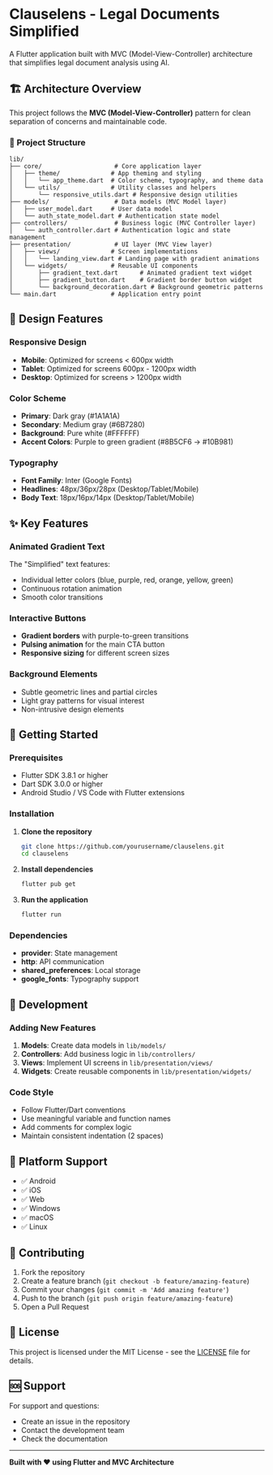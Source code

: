 # Clauselens - Legal Documents Simplified

A Flutter application built with MVC (Model-View-Controller) architecture that simplifies legal document analysis using AI.

## 🏗️ Architecture Overview

This project follows the **MVC (Model-View-Controller)** pattern for clean separation of concerns and maintainable code.

### 📁 Project Structure

```
lib/
├── core/                    # Core application layer
│   ├── theme/              # App theming and styling
│   │   └── app_theme.dart  # Color scheme, typography, and theme data
│   └── utils/              # Utility classes and helpers
│       └── responsive_utils.dart # Responsive design utilities
├── models/                  # Data models (MVC Model layer)
│   ├── user_model.dart     # User data model
│   └── auth_state_model.dart # Authentication state model
├── controllers/             # Business logic (MVC Controller layer)
│   └── auth_controller.dart # Authentication logic and state management
├── presentation/            # UI layer (MVC View layer)
│   ├── views/              # Screen implementations
│   │   └── landing_view.dart # Landing page with gradient animations
│   └── widgets/            # Reusable UI components
│       ├── gradient_text.dart      # Animated gradient text widget
│       ├── gradient_button.dart    # Gradient border button widget
│       └── background_decoration.dart # Background geometric patterns
└── main.dart               # Application entry point
```

## 🎨 Design Features

### Responsive Design
- **Mobile**: Optimized for screens < 600px width
- **Tablet**: Optimized for screens 600px - 1200px width  
- **Desktop**: Optimized for screens > 1200px width

### Color Scheme
- **Primary**: Dark gray (#1A1A1A)
- **Secondary**: Medium gray (#6B7280)
- **Background**: Pure white (#FFFFFF)
- **Accent Colors**: Purple to green gradient (#8B5CF6 → #10B981)

### Typography
- **Font Family**: Inter (Google Fonts)
- **Headlines**: 48px/36px/28px (Desktop/Tablet/Mobile)
- **Body Text**: 18px/16px/14px (Desktop/Tablet/Mobile)

## ✨ Key Features

### Animated Gradient Text
The "Simplified" text features:
- Individual letter colors (blue, purple, red, orange, yellow, green)
- Continuous rotation animation
- Smooth color transitions

### Interactive Buttons
- **Gradient borders** with purple-to-green transitions
- **Pulsing animation** for the main CTA button
- **Responsive sizing** for different screen sizes

### Background Elements
- Subtle geometric lines and partial circles
- Light gray patterns for visual interest
- Non-intrusive design elements

## 🚀 Getting Started

### Prerequisites
- Flutter SDK 3.8.1 or higher
- Dart SDK 3.0.0 or higher
- Android Studio / VS Code with Flutter extensions

### Installation

1. **Clone the repository**
   ```bash
   git clone https://github.com/yourusername/clauselens.git
   cd clauselens
   ```

2. **Install dependencies**
   ```bash
   flutter pub get
   ```

3. **Run the application**
   ```bash
   flutter run
   ```

### Dependencies

- **provider**: State management
- **http**: API communication
- **shared_preferences**: Local storage
- **google_fonts**: Typography support

## 🔧 Development

### Adding New Features

1. **Models**: Create data models in `lib/models/`
2. **Controllers**: Add business logic in `lib/controllers/`
3. **Views**: Implement UI screens in `lib/presentation/views/`
4. **Widgets**: Create reusable components in `lib/presentation/widgets/`

### Code Style
- Follow Flutter/Dart conventions
- Use meaningful variable and function names
- Add comments for complex logic
- Maintain consistent indentation (2 spaces)

## 📱 Platform Support

- ✅ Android
- ✅ iOS  
- ✅ Web
- ✅ Windows
- ✅ macOS
- ✅ Linux

## 🤝 Contributing

1. Fork the repository
2. Create a feature branch (`git checkout -b feature/amazing-feature`)
3. Commit your changes (`git commit -m 'Add amazing feature'`)
4. Push to the branch (`git push origin feature/amazing-feature`)
5. Open a Pull Request

## 📄 License

This project is licensed under the MIT License - see the [LICENSE](LICENSE) file for details.

## 🆘 Support

For support and questions:
- Create an issue in the repository
- Contact the development team
- Check the documentation

---

**Built with ❤️ using Flutter and MVC Architecture**
